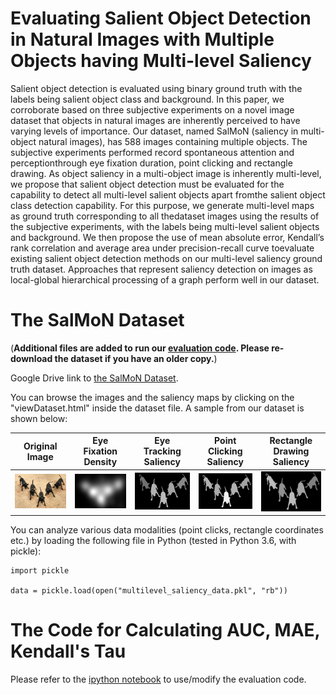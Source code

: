 # Evaluating Salient Object Detection in Natural Images with Multiple Objects having Multi-level Saliency

Salient object detection is evaluated using binary ground truth with the labels being salient object class and background. In this paper, we corroborate based on three subjective experiments on a novel image dataset that objects in natural images are inherently perceived to have varying levels of importance. Our dataset, named SalMoN (saliency in multi-object natural images), has 588 images containing multiple objects. The subjective experiments performed record spontaneous attention and perceptionthrough eye fixation duration, point clicking and rectangle drawing. As object saliency in a multi-object image is inherently multi-level, we propose that salient object detection must be evaluated for the capability to detect all multi-level salient objects apart fromthe salient object class detection capability. For this purpose, we generate multi-level maps as ground truth corresponding to all thedataset images using the results of the subjective experiments, with the labels being multi-level salient objects and background. We then propose the use of mean absolute error, Kendall’s rank correlation and average area under precision-recall curve toevaluate existing salient object detection methods on our multi-level saliency ground truth dataset. Approaches that represent saliency detection on images as local-global hierarchical processing of a graph perform well in our dataset.

# The SalMoN Dataset

(**Additional files are added to run our [evaluation code](https://github.com/gokyildirim/salmon_dataset/blob/master/evaluation_code.ipynb). Please re-download the dataset if you have an older copy.**)

Google Drive link to [the SalMoN Dataset](https://drive.google.com/file/d/1C4tE-j7yvCo88n1qXLlmw_o160QHEOhE/view?usp=sharing). 

You can browse the images and the saliency maps by clicking on the "viewDataset.html" inside the dataset file. A sample from our dataset is shown below:

|Original Image|Eye Fixation Density|Eye Tracking Saliency|Point Clicking Saliency|Rectangle Drawing Saliency|
|-|-|-|-|-|
|![](example_images/0116.jpg)|![](example_images/0116_fd.png)|![](example_images/0116_et.png)|![](example_images/0116_pc.png)|![](example_images/0116_rd.png)|

You can analyze various data modalities (point clicks, rectangle coordinates etc.) by loading the following file in Python (tested in Python 3.6, with pickle):

```
import pickle

data = pickle.load(open("multilevel_saliency_data.pkl", "rb"))
```

# The Code for Calculating AUC, MAE, Kendall's Tau

Please refer to the [ipython notebook](https://github.com/gokyildirim/salmon_dataset/blob/master/evaluation_code.ipynb) to use/modify the evaluation code.

